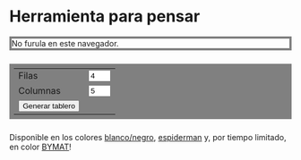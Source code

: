 
<style>
    a { text-decoration: underline; }

    #board {
        top: 1em;
        display: block;
        position: sticky;
        margin: auto;
        border-width: 4px;
        border-style: solid;
        border-color: gray;
    }

    table {
        margin: 1.5em auto;
        padding: 0.5em;
        background-color: gray;
    }
</style>


# Herramienta para pensar

<!-- Board -->
<!-- <div style="display: grid; grid-template-rows: auto; justify-items: center"> -->
<canvas id="board">
    No furula en este navegador.
</canvas>

<table style="">
    <tr>
        <td> <label>Filas</label> </td>
        <td> <input style="width: 3em" id="n_rows" type="number" min="1" max="10" value=4><br> </td>
    </tr>
    <tr>
        <td> <label>Columnas</label> </td>
        <td> <input style="width: 3em" id="n_cols" type="number" min="1" max="10" value=5> </td>
    </tr>
    <tr>
        <td> <button type="button" onclick="generateBoard(); drawBoard();">Generar tablero</button><br> </td>
    </tr>
</table>
<!-- </div> -->

Disponible en los colores
<a onclick="changeColor('black', 'white', 'gray'); drawBoard()">blanco/negro</a>,
<a onclick="changeColor('#007fd7', '#de0606', '#3f3f3f'); drawBoard()">espiderman</a> y, por tiempo limitado, en color
<a onclick="changeColor('#1d8c84', '#c5e2df', 'gray'); drawBoard()">BYMAT</a>!

<script src="herramientas.js"></script>
